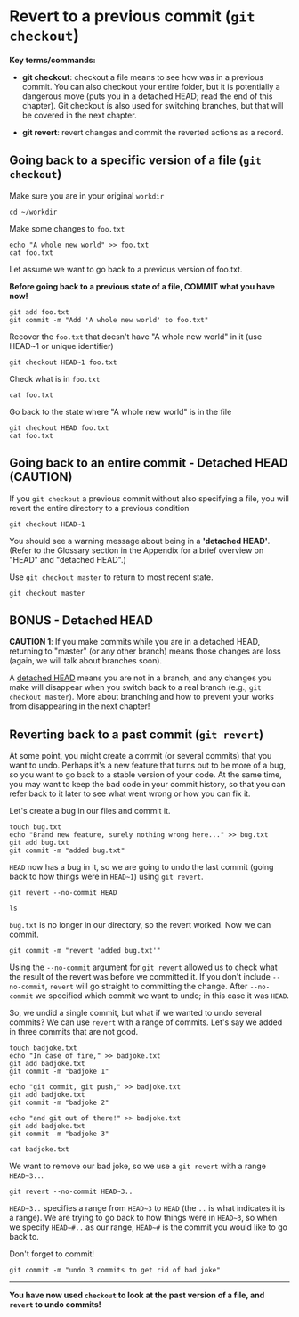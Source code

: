 # Revert to a previous commit (`git checkout`)

**Key terms/commands:**

* **git checkout**: checkout a file means to see how was in a previous commit. You can also checkout your entire folder, but it is potentially a dangerous move (puts you in a detached HEAD; read the end of this chapter). Git checkout is also used for switching branches, but that will be covered in the next chapter.

* **git revert**: revert changes and commit the reverted actions as a record.

## Going back to a specific version of a file (`git checkout`)

Make sure you are in your original `workdir`
```
cd ~/workdir
```

Make some changes to `foo.txt`

```
echo "A whole new world" >> foo.txt
cat foo.txt
```


Let assume we want to go back to a previous version of foo.txt.

**Before going back to a previous state of a file, COMMIT what you have now!**

```
git add foo.txt
git commit -m "Add 'A whole new world' to foo.txt"
```

Recover the `foo.txt` that doesn't have "A whole new world" in it (use HEAD~1 or unique identifier)

```
git checkout HEAD~1 foo.txt
```

Check what is in `foo.txt`

```
cat foo.txt
```

Go back to the state where "A whole new world" is in the file

```
git checkout HEAD foo.txt
cat foo.txt
```

## Going back to an entire commit - Detached HEAD (CAUTION)

If you `git checkout` a previous commit without also specifying a file, you will revert the entire directory to a previous condition

```
git checkout HEAD~1
```

You should see a warning message about being in a **'detached HEAD'**. (Refer to the Glossary section in the Appendix for a brief overview on "HEAD" and "detached HEAD".)

Use `git checkout master` to return to most recent state.

```
git checkout master
```

## BONUS - Detached HEAD

**CAUTION 1**: If you make commits while you are in a detached HEAD, returning to "master" (or any other branch)  means those changes are loss (again, we will talk about branches soon).

A [detached HEAD](https://www.git-tower.com/learn/git/faq/detached-head-when-checkout-commit) means you are not in a branch, and any changes you make will disappear when you switch back to a real branch (e.g., `git checkout master`). More about branching and how to prevent your works from disappearing in the next chapter!

## Reverting back to a past commit (`git revert`)

At some point, you might create a commit (or several commits) that you want to undo.
Perhaps it's a new feature that turns out to be more of a bug, so you want to go back to a stable version of your code.
At the same time, you may want to keep the bad code in your commit history, so that you can refer back to it later to see what went wrong or how you can fix it.

Let's create a bug in our files and commit it.

```
touch bug.txt
echo "Brand new feature, surely nothing wrong here..." >> bug.txt
git add bug.txt
git commit -m "added bug.txt"
```

`HEAD` now has a bug in it, so we are going to undo the last commit (going back to how things were in `HEAD~1`) using `git revert`.

```
git revert --no-commit HEAD
```

```
ls
```

`bug.txt` is no longer in our directory, so the revert worked. Now we can commit.

```
git commit -m "revert 'added bug.txt'"
```

Using the `--no-commit` argument for `git revert` allowed us to check what the result of the revert was before we committed it. If you don't include `--no-commit`, `revert` will go straight to committing the change.
After `--no-commit` we specified which commit we want to undo; in this case it was `HEAD`.

So, we undid a single commit, but what if we wanted to undo several commits?
We can use `revert` with a range of commits.
Let's say we added in three commits that are not good.

```
touch badjoke.txt
echo "In case of fire," >> badjoke.txt
git add badjoke.txt
git commit -m "badjoke 1"
```

```
echo "git commit, git push," >> badjoke.txt
git add badjoke.txt
git commit -m "badjoke 2"
```

```
echo "and git out of there!" >> badjoke.txt
git add badjoke.txt
git commit -m "badjoke 3"
```

```
cat badjoke.txt
```

We want to remove our bad joke, so we use a `git revert` with a range `HEAD~3..`.

```
git revert --no-commit HEAD~3..
```

`HEAD~3..` specifies a range from `HEAD~3` to `HEAD` (the `..` is what indicates it is a range). We are trying to go back to how things were in `HEAD~3`, so when we specify `HEAD~#..` as our range, `HEAD~#` is the commit you would like to go back to.

Don't forget to commit!
```
git commit -m "undo 3 commits to get rid of bad joke"
```


***
**You have now used `checkout` to look at the past version of a file, and `revert` to undo commits!**
